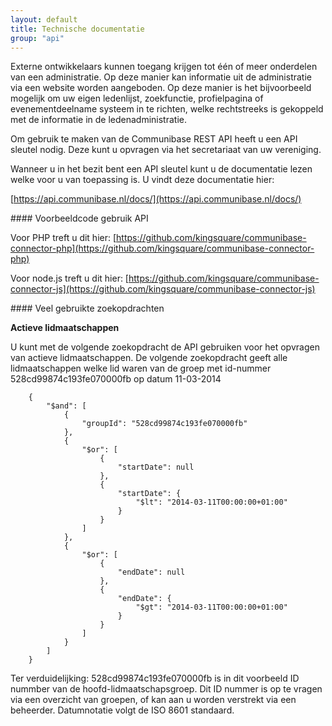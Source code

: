 ```yaml
---
layout: default
title: Technische documentatie
group: "api"
---
```


Externe ontwikkelaars kunnen toegang krijgen tot één of meer onderdelen van een administratie. Op deze manier kan informatie
uit de administratie via een website worden aangeboden. Op deze manier is het bijvoorbeeld mogelijk om uw eigen ledenlijst,
zoekfunctie, profielpagina of evenementdeelname systeem in te richten, welke rechtstreeks is gekoppeld met de informatie
in de ledenadministratie.

Om gebruik te maken van de Communibase REST API heeft u een API sleutel nodig. Deze kunt u opvragen via het secretariaat van uw vereniging.

Wanneer u in het bezit bent een API sleutel kunt u de documentatie lezen welke voor u van toepassing is. U vindt deze documentatie hier:

[https://api.communibase.nl/docs/](https://api.communibase.nl/docs/)

####<a name="voorbeeldcode"></a> Voorbeeldcode gebruik API

Voor PHP treft u dit hier: [https://github.com/kingsquare/communibase-connector-php](https://github.com/kingsquare/communibase-connector-php)

Voor node.js treft u dit hier: [https://github.com/kingsquare/communibase-connector-js](https://github.com/kingsquare/communibase-connector-js)


####<a name="zoekopdrachten"></a> Veel gebruikte zoekopdrachten

__Actieve lidmaatschappen__

U kunt met de volgende zoekopdracht de API gebruiken voor het opvragen van actieve lidmaatschappen. De volgende zoekopdracht geeft
alle lidmaatschappen welke lid waren van de groep met id-nummer 528cd99874c193fe070000fb op datum 11-03-2014

```
	{
		"$and": [
			{
				"groupId": "528cd99874c193fe070000fb"
			},
			{
				"$or": [
					{
						"startDate": null
					},
					{
						"startDate": {
							"$lt": "2014-03-11T00:00:00+01:00"
						}
					}
				]
			},
			{
				"$or": [
					{
						"endDate": null
					},
					{
						"endDate": {
							"$gt": "2014-03-11T00:00:00+01:00"
						}
					}
				]
			}
		]
	}
```

Ter verduidelijking: 528cd99874c193fe070000fb is in dit voorbeeld  ID nummber van de hoofd-lidmaatschapsgroep.
Dit ID nummer is op te vragen via een overzicht van groepen, of kan aan u worden verstrekt via een beheerder.
Datumnotatie volgt de ISO 8601 standaard.
